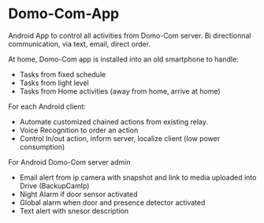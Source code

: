 # Domo-Com-App

Android App to control all activities from Domo-Com server.
Bi directionnal communication, via text, email, direct order.

At home, Domo-Com app is installed into an old smartphone to handle:
- Tasks from fixed schedule
- Tasks from light level
- Tasks from Home activities (away from home, arrive at home)

For each Android client:
- Automate customized chained actions from existing relay.
- Voice Recognition to order an action
- Control In/out action, inform server, localize client (low power consumption)


For Android Domo-Com server admin
- Email alert from ip camera with snapshot and link to media uploaded into Drive (BackupCamIp)
- Night Alarm if door sensor activated
- Global alarm when door and presence detector activated
- Text alert with snesor description
